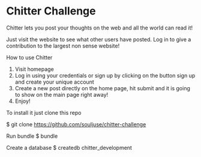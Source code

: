 Chitter Challenge
=================

Chitter lets you post your thoughts on the web and all the world can read it!

Just visit the website to see what other users have posted. Log in to give a contribution to the largest non sense website!

How to use Chitter
1. Visit homepage
2. Log in using your credentials or sign up by clicking on the button sign up and create your unique account
3. Create a new post directly on the home page, hit submit and it is going to show on the main page right away!
4. Enjoy!

To install it just clone this repo

  $ git clone https://github.com/souljuse/chitter-challenge

Run bundle
  $ bundle

Create a database
  $ createdb chitter_development
